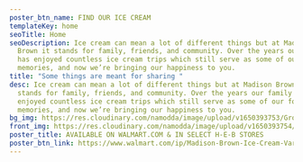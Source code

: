 ```yaml
---
poster_btn_name: FIND OUR ICE CREAM
templateKey: home
seoTitle: Home
seoDescription: Ice cream can mean a lot of different things but at Madison
  Brown it stands for family, friends, and community. Over the years our family
  has enjoyed countless ice cream trips which still serve as some of our fondest
  memories, and now we’re bringing our happiness to you.
title: "Some things are meant for sharing "
desc: Ice cream can mean a lot of different things but at Madison Brown it
  stands for family, friends, and community. Over the years our family has
  enjoyed countless ice cream trips which still serve as some of our fondest
  memories, and now we’re bringing our happiness to you.
bg_img: https://res.cloudinary.com/namodda/image/upload/v1650393753/Group_78_cleaam.svg
front_img: https://res.cloudinary.com/namodda/image/upload/v1650393754/MB_ice_cream__CHOC_adnunk.svg
poster_title: AVAILABLE ON WALMART.COM & IN SELECT H-E-B STORES
poster_btn_link: https://www.walmart.com/ip/Madison-Brown-Ice-Cream-Variety-Pack-1-Pint-6-Count/350486945
---
```

